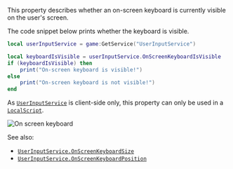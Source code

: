 This property describes whether an on-screen keyboard is currently visible
on the user's screen.

The code snippet below prints whether the keyboard is visible.
```lua
local userInputService = game:GetService("UserInputService")

local keyboardIsVisible = userInputService.OnScreenKeyboardIsVisible
if (keyboardIsVisible) then
	print("On-screen keyboard is visible!")
else
	print("On-screen keyboard is not visible!")
end
```

As [`UserInputService`](https://create.roblox.com/docs/reference/engine/classes/UserInputService) is client-side only, this property can only be
used in a [`LocalScript`](https://create.roblox.com/docs/reference/engine/classes/LocalScript).

![On screen keyboard](https://prod.docsiteassets.roblox.com/assets/legacy/ClientKeyboard.png)

See also:

- [`UserInputService.OnScreenKeyboardSize`](https://create.roblox.com/docs/reference/engine/classes/UserInputService#OnScreenKeyboardSize)
- [`UserInputService.OnScreenKeyboardPosition`](https://create.roblox.com/docs/reference/engine/classes/UserInputService#OnScreenKeyboardPosition)